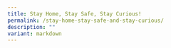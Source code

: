 ```yaml
---
title: Stay Home, Stay Safe, Stay Curious!
permalink: /stay-home-stay-safe-and-stay-curious/
description: ""
variant: markdown
---
```

